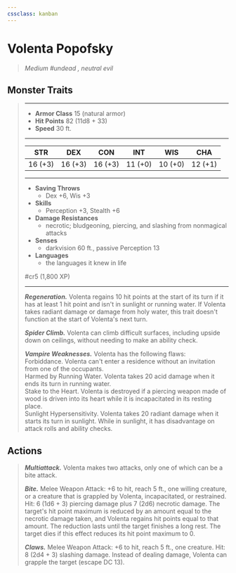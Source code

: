 ```yaml
---
cssclass: kanban
---
```


# Volenta Popofsky
>*Medium #undead , neutral evil*
## Monster Traits
>___
>- **Armor Class** 15 (natural armor)
>- **Hit Points** 82 (11d8 + 33)
>- **Speed** 30 ft.
>___
>|STR|DEX|CON|INT|WIS|CHA|
>|:---:|:---:|:---:|:---:|:---:|:---:|
>|16 (+3)|16 (+3)|16 (+3)|11 (+0)|10 (+0)|12 (+1)|
>___
>- **Saving Throws**
>	 - Dex +6, Wis +3
>- **Skills**
>	 - Perception +3, Stealth +6
>- **Damage Resistances**
>	 - necrotic; bludgeoning, piercing, and slashing from nonmagical attacks
>- **Senses**
>	 - darkvision 60 ft., passive Perception 13
>- **Languages**
>	 - the languages it knew in life
>
> #cr5 (1,800 XP)
>___
>***Regeneration.*** Volenta regains 10 hit points at the start of its turn if it has at least 1 hit point and isn't in sunlight or running water. If Volenta takes radiant damage or damage from holy water, this trait doesn't function at the start of Volenta's next turn.  
>
>***Spider Climb.*** Volenta can climb difficult surfaces, including upside down on ceilings, without needing to make an ability check.  
>
>***Vampire Weaknesses.*** Volenta has the following flaws:  
>Forbiddance. Volenta can't enter a residence without an invitation from one of the occupants.  
>Harmed by Running Water. Volenta takes 20 acid damage when it ends its turn in running water.  
>Stake to the Heart. Volenta is destroyed if a piercing weapon made of wood is driven into its heart while it is incapacitated in its resting place.  
>Sunlight Hypersensitivity. Volenta takes 20 radiant damage when it starts its turn in sunlight. While in sunlight, it has disadvantage on attack rolls and ability checks.  
>
## Actions
>***Multiattack.*** Volenta makes two attacks, only one of which can be a bite attack.  
>
>***Bite.*** Melee Weapon Attack: +6 to hit, reach 5 ft., one willing creature, or a creature that is grappled by Volenta, incapacitated, or restrained. Hit: 6 (1d6 + 3) piercing damage plus 7 (2d6) necrotic damage. The target's hit point maximum is reduced by an amount equal to the necrotic damage taken, and Volenta regains hit points equal to that amount. The reduction lasts until the target finishes a long rest. The target dies if this effect reduces its hit point maximum to 0.  
>
>***Claws.*** Melee Weapon Attack: +6 to hit, reach 5 ft., one creature. Hit: 8 (2d4 + 3) slashing damage. Instead of dealing damage, Volenta can grapple the target (escape DC 13).